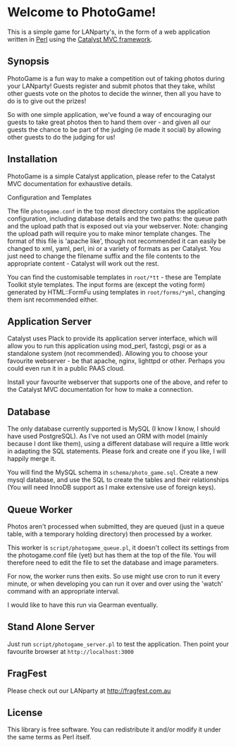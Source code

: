 Welcome to PhotoGame!
=====================

This is a simple game for LANparty's, in the form of a web application written in [Perl](http://learn.perl.org) using the [Catalyst MVC framework](http://www.catalystframework.org).

Synopsis
--------

PhotoGame is a fun way to make a competition out of taking photos during your LANparty! Guests register and submit photos that they take, whilst other guests vote on the photos to decide the winner, then all you have to do is to give out the prizes!

So with one simple application, we've found a way of encouraging our guests to take great photos then to hand them over - and given all our guests the chance to be part of the judging (ie made it social) by allowing other guests to do the judging for us!

Installation
------------

PhotoGame is a simple Catalyst application, please refer to the Catalyst MVC documentation for exhaustive details.

Configuration and Templates

The file `photogame.conf` in the top most directory contains the application configuration, including database details and the two paths: the queue path and the upload path that is exposed out via your webserver. Note: changing the upload path will require you to make minor template changes. The format of this file is 'apache like', though not recommended it can easily be changed to xml, yaml, perl, ini or a variety of formats as per Catalyst. You just need to change the filename suffix and the file contents to the appropriate content - Catalyst will work out the rest.

You can find the customisable templates in `root/*tt` - these are Template Toolkit style templates. The input forms are (except the voting form) generated by HTML::FormFu using templates in `root/forms/*yml`, changing them isnt recommended either.

Application Server
------------------

Catalyst uses Plack to provide its application server interface, which will allow you to run this application using mod_perl, fastcgi, psgi or as a standalone system (not recommended). Allowing you to choose your favourite webserver - be that apache, nginx, lighttpd or other. Perhaps you could even run it in a public PAAS cloud.

Install your favourite webserver that supports one of the above, and refer to the Catalyst MVC documentation for how to make a connection.

Database
--------

The only database currently supported is MySQL (I know I know, I should have used PostgreSQL). As I've not used an ORM with model (mainly because I dont like them), using a different database will require a little work in adapting the SQL statements. Please fork and create one if you like, I will happily merge it.

You will find the MySQL schema in `schema/photo_game.sql`. Create a new mysql database, and use the SQL to create the tables and their relationships (You will need InnoDB support as I make extensive use of foreign keys).

Queue Worker
------------

Photos aren't processed when submitted, they are queued (just in a queue table, with a temporary holding directory) then processed by a worker.

This worker is `script/photogame_queue.pl`, it doesn't collect its settings from the photogame.conf file (yet) but has them at the top of the file. You will therefore need to edit the file to set the database and image parameters.

For now, the worker runs then exits. So use might use cron to run it every minute, or when developing you can run it over and over using the 'watch' command with an appropriate interval.

I would like to have this run via Gearman eventually.

Stand Alone Server
------------------

Just run `script/photogame_server.pl` to test the application. Then point your favourite browser at `http://localhost:3000`

FragFest
--------

Please check out our LANparty at http://fragfest.com.au

License
-------

This library is free software. You can redistribute it and/or modify it under the same terms as Perl itself.
